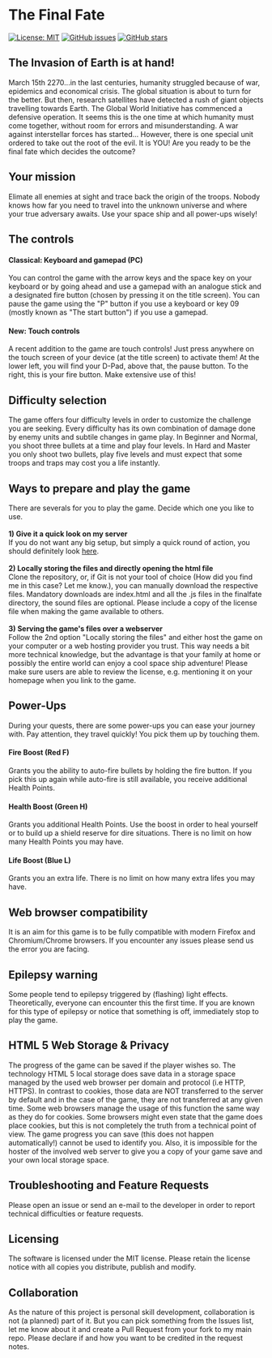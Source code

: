 # The Final Fate

[![License: MIT](https://img.shields.io/badge/License-MIT-yellow.svg)](https://opensource.org/licenses/MIT)
[![GitHub issues](https://img.shields.io/github/issues/mengelcode/finalfate.svg?label=%22Githubissues%22)](https://github.com/mengelcode/finalfate/issues)
[![GitHub stars](https://img.shields.io/github/stars/mengelcode/finalfate.svg?style=social&label=Star)](https://github.com/mengelcode/finalfate/)

## The Invasion of Earth is at hand!
March 15th 2270...in the last centuries, humanity struggled because of war, epidemics and economical crisis. The global situation is about to turn for the better.
But then, research satellites have detected a rush of giant objects travelling towards Earth. The Global World Initiative has commenced a defensive operation.
It seems this is the one time at which humanity must come together, without room for errors and misunderstanding. A war against interstellar forces has started...
However, there is one special unit ordered to take out the root of the evil. It is YOU! Are you ready to be the final fate which decides the outcome?

## Your mission

Elimate all enemies at sight and trace back the origin of the troops. Nobody knows how far you need to travel into the unknown universe and where your true adversary awaits.
Use your space ship and all power-ups wisely!

## The controls
#### Classical: Keyboard and gamepad (PC)
 You can control the game with the arrow keys and the space key on your keyboard or by going ahead and use a gamepad with an analogue stick and a designated fire button (chosen by pressing it on the title screen). 
You can pause the game using the "P" button if you use a keyboard or key 09 (mostly known as "The start button") if you use a gamepad.
#### New: Touch controls
A recent addition to the game are touch controls! Just press anywhere on the touch screen of your device (at the title screen) to activate them!
At the lower left, you will find your D-Pad, above that, the pause button. To the right, this is your fire button. Make extensive use of this!


## Difficulty selection

The game offers four difficulty levels in order to customize the challenge you are seeking.
Every difficulty has its own combination of damage done by enemy units and subtile changes in game play.
In Beginner and Normal, you shoot three bullets at a time and play four levels. In Hard and Master you
only shoot two bullets, play five levels and must expect that some troops and traps may cost you a life
instantly.

## Ways to prepare and play the game

There are severals for you to play the game. Decide which one you like to use. \
\
**1) Give it a quick look on my server** \
If you do not want any big setup, but simply a quick round of action, you should definitely look [here](https://manuel-engel.de/finalfate/finalfate). \
\
**2) Locally storing the files and directly opening the html file** \
Clone the repository, or, if Git is not your tool of choice (How did you find me in this case? Let me know.), you can manually download the respective files. Mandatory downloads are index.html and all the .js files in the finalfate directory, the sound files are optional. Please include a copy of the license file when making the game available to others. \
\
**3) Serving the game's files over a webserver** \
Follow the 2nd option "Locally storing the files" and either host the game on your computer or a web hosting provider you trust.
This way needs a bit more technical knowledge, but the advantage is that your family at home or possibly the entire world can enjoy a cool space ship adventure!
Please make sure users are able to review the license, e.g. mentioning it on your homepage when you link to the game.

## Power-Ups
During your quests, there are some power-ups you can ease your journey with. Pay attention, they travel quickly! You pick them up by touching them.

#### Fire Boost (Red F)

Grants you the ability to auto-fire bullets by holding the fire button. If you pick this up again while auto-fire is still available, you receive additional Health Points.

#### Health Boost (Green H)

Grants you additional Health Points. Use the boost in order to heal yourself or to build up a shield reserve for dire situations. There is no limit on how many Health Points you may have.

#### Life Boost (Blue L)

Grants you an extra life. There is no limit on how many extra lifes you may have.

## Web browser compatibility

It is an aim for this game is to be fully compatible with modern Firefox and Chromium/Chrome browsers. If you encounter any issues please send us the error you are facing.


## Epilepsy warning

Some people tend to epilepsy triggered by (flashing) light effects. Theoretically, everyone can encounter this 
the first time. If you are known for this type of epilepsy or notice that something is off, immediately stop to play the game.

## HTML 5 Web Storage & Privacy

The progress of the game can be saved if the player wishes so. The technology HTML 5 local storage does save data in a storage
space managed by the used web browser per domain and protocol (i.e HTTP, HTTPS). In contrast to cookies, those data are NOT transferred to the server by default and in the case
of the game, they are not transferred at any given time. Some web browsers manage the usage of this function the same way as they do for
cookies. Some browsers might even state that the game does place cookies, but this is not completely the truth from a technical point of view. The game
progress you can save (this does not happen automatically!) cannot be used to identify you. Also, it is impossible for the hoster of the involved
web server to give you a copy of your game save and your own local storage space.


## Troubleshooting and Feature Requests

Please open an issue or send an e-mail to the developer in order to report technical difficulties or feature requests.

## Licensing

The software is licensed under the MIT license. Please retain the license notice with all copies you distribute, publish and modify. 

## Collaboration

As the nature of this project is personal skill development, collaboration is not (a planned) part of it. But you can pick something from the Issues list, let me know about it and create a Pull Request from your fork to my main repo. Please declare if and how you want to be credited in the request notes.
